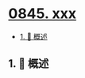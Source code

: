 # [0845. xxx](https://github.com/Tdahuyou/TNotes.leetcode/tree/main/notes/0845.%20xxx)

<!-- region:toc -->

- [1. 📝 概述](#1--概述)

<!-- endregion:toc -->

## 1. 📝 概述
